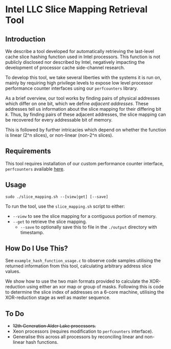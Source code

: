 # Intel LLC Slice Mapping Retrieval Tool

## Introduction

We describe a tool developed for automatically retrieving the last-level cache slice hashing function used in Intel processors. This function is not publicly disclosed nor described by Intel, negatively impacting the development of processor cache side-channel research. 

To develop this tool, we take several liberties with the systems it is run on, mainly by requiring high privilege levels to expose low level processor performance counter interfaces using our `perfcounters` library. 

As a brief overview, our tool works by finding pairs of physical addresses which differ on one bit, which we define *adjacent addresses*. These addresses tell us information about the slice mapping for their differing bit *k*. Thus, by finding pairs of these adjacent addresses, the slice mapping can be recovered for every addressable bit of memory. 

This is followed by further intricacies which depend on whether the function is linear (2^n slices), or non-linear (non-2^n slices).

## Requirements

This tool requires installation of our custom performance counter interface, `perfcounters` available [here](https://git.sec.cs.adelaide.edu.au/).

## Usage

`sudo ./slice_mapping.sh --[view|get] [--save]`

To run the tool, use the `slice_mapping.sh` script to either:
* `--view` to see the slice mapping for a contiguous portion of memory.
* `--get` to retrieve the slice mapping.
  * `--save` to optionally save this to file in the `./output` directory with timestamp.

## How Do I Use This?
See `example_hash_function_usage.c` to observe code samples utilising the returned information from this tool, calculating arbitrary address slice values.

We show how to use the two main formats provided to calculate the XOR-reduction using either an xor map or group of masks. Following this is code to determine the slice index of addresses on a 6-core machine, utilising the XOR-reduction stage as well as master sequence.

## To Do
* ~~12th Generation Alder Lake processors.~~
* Xeon processors (requires modification to `perfcounters` interface).
* Generalise this across all processors by reconciling linear and non-linear hash functions.
